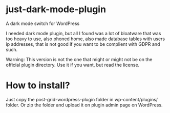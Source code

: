 # just-dark-mode-plugin
A dark mode switch for WordPress

I needed dark mode plugin, but all I found was a lot of bloatware that was too heavy to use, also phoned home, also made database tables with users ip addresses, that is not good if you want to be complient with GDPR and such.

Warning: This version is not the one that might or might not be on the official plugin directory. Use it if you want, but read the license.

# How to install?
Just copy the post-grid-wordpress-plugin folder in wp-content/plugins/ folder. Or zip the folder and upload it on plugin admin page on WordPress.
